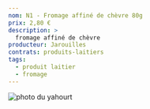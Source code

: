 ```yaml
---
nom: N1 - Fromage affiné de chèvre 80g
prix: 2,80 €
description: >
  fromage affiné de chèvre
producteur: Jarouilles
contrats: produits-laitiers
tags: 
  - produit laitier
  - fromage
---
```


![photo du yahourt](./media/fromage-chevre.jpg)